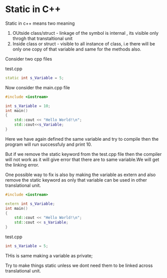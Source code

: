 # Static in C++

Static in c++ means two meaning

1. OUtside class/struct - linkage of the symbol is internal , its visible only throgh that transtaltional unit
2. Inside class or struct - visible to all instance of class, i.e there will be only one copy of that variable and same for the methods also.

Consider two cpp files

test.cpp

```c++
static int s_Variable = 5;
```

Now consider the main.cpp file

```c++
#include <iostream>

int s_Variable = 10;
int main()
{
    std::cout << "Hello World!\n";
    std::cout<<s_Variable;
}

```

Here we have again defined the same variable and try to compile then the program will run successfuly and print 10.

But if we remove the static keyword from the test.cpp file then the compiler will not work as it will give error that there are to same variable.We will get the linking error.

One possible way to fix is also by making the variable as extern and also remove the static keyword as only that variable can be used in other translational unit.

```c++
#include <iostream>

extern int s_Variable;
int main()
{
    std::cout << "Hello World!\n";
    std::cout << s_Variable;
}
```

test.cpp

```c++
int s_Variable = 5;
```

THis is same making a variable as private;

Try to make things static unless we dont need them to be linked across translational unit.
